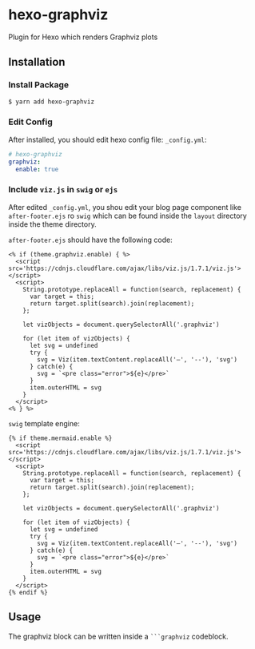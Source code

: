 # hexo-graphviz
Plugin for Hexo which renders Graphviz plots

## Installation
### Install Package
```bash
$ yarn add hexo-graphviz
```

### Edit Config
After installed, you should edit hexo config file: `_config.yml`:
```yaml
# hexo-graphviz
graphviz:
  enable: true
```

### Include `viz.js` in `swig` or `ejs`
After edited `_config.yml`, you shou edit your blog page component like `after-footer.ejs` ro `swig` which can be found inside 
the `layout` directory inside the theme directory.

`after-footer.ejs` should have the following code:
```
<% if (theme.graphviz.enable) { %>
  <script src='https://cdnjs.cloudflare.com/ajax/libs/viz.js/1.7.1/viz.js'></script>
  <script>
    String.prototype.replaceAll = function(search, replacement) {
      var target = this;
      return target.split(search).join(replacement);
    };

    let vizObjects = document.querySelectorAll('.graphviz')

    for (let item of vizObjects) {
      let svg = undefined
      try {
        svg = Viz(item.textContent.replaceAll('–', '--'), 'svg')
      } catch(e) {
        svg = `<pre class="error">${e}</pre>`
      }
      item.outerHTML = svg
    }
  </script>
<% } %>
```

`swig` template engine:
```swig
{% if theme.mermaid.enable %}
  <script src='https://cdnjs.cloudflare.com/ajax/libs/viz.js/1.7.1/viz.js'></script>
  <script>
    String.prototype.replaceAll = function(search, replacement) {
      var target = this;
      return target.split(search).join(replacement);
    };

    let vizObjects = document.querySelectorAll('.graphviz')

    for (let item of vizObjects) {
      let svg = undefined
      try {
        svg = Viz(item.textContent.replaceAll('–', '--'), 'svg')
      } catch(e) {
        svg = `<pre class="error">${e}</pre>`
      }
      item.outerHTML = svg
    }
  </script>
{% endif %}
```

## Usage

The graphviz block can be written inside a ```` ```graphviz ```` codeblock.
